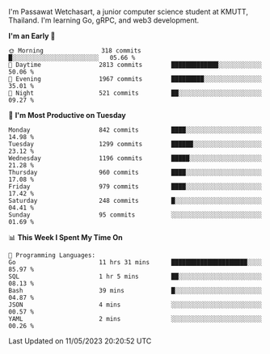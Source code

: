 
I'm Passawat Wetchasart, a junior computer science student at KMUTT, Thailand. I'm learning Go, gRPC, and web3 development.



<!--START_SECTION:waka-->
**I'm an Early 🐤** 

```text
🌞 Morning                318 commits         █░░░░░░░░░░░░░░░░░░░░░░░░   05.66 % 
🌆 Daytime                2813 commits        █████████████░░░░░░░░░░░░   50.06 % 
🌃 Evening                1967 commits        █████████░░░░░░░░░░░░░░░░   35.01 % 
🌙 Night                  521 commits         ██░░░░░░░░░░░░░░░░░░░░░░░   09.27 % 
```
📅 **I'm Most Productive on Tuesday** 

```text
Monday                   842 commits         ████░░░░░░░░░░░░░░░░░░░░░   14.98 % 
Tuesday                  1299 commits        ██████░░░░░░░░░░░░░░░░░░░   23.12 % 
Wednesday                1196 commits        █████░░░░░░░░░░░░░░░░░░░░   21.28 % 
Thursday                 960 commits         ████░░░░░░░░░░░░░░░░░░░░░   17.08 % 
Friday                   979 commits         ████░░░░░░░░░░░░░░░░░░░░░   17.42 % 
Saturday                 248 commits         █░░░░░░░░░░░░░░░░░░░░░░░░   04.41 % 
Sunday                   95 commits          ░░░░░░░░░░░░░░░░░░░░░░░░░   01.69 % 
```


📊 **This Week I Spent My Time On** 

```text
💬 Programming Languages: 
Go                       11 hrs 31 mins      █████████████████████░░░░   85.97 % 
SQL                      1 hr 5 mins         ██░░░░░░░░░░░░░░░░░░░░░░░   08.13 % 
Bash                     39 mins             █░░░░░░░░░░░░░░░░░░░░░░░░   04.87 % 
JSON                     4 mins              ░░░░░░░░░░░░░░░░░░░░░░░░░   00.57 % 
YAML                     2 mins              ░░░░░░░░░░░░░░░░░░░░░░░░░   00.26 % 
```


 Last Updated on 11/05/2023 20:20:52 UTC
<!--END_SECTION:waka-->

<!--
**markpassawat/markpassawat** is a ✨ _special_ ✨ repository because its `README.md` (this file) appears on your GitHub profile.

Here are some ideas to get you started:

- 🔭 I’m currently working on ...
- 🌱 I’m currently learning ...
- 👯 I’m looking to collaborate on ...
- 🤔 I’m looking for help with ...
- 💬 Ask me about ...
- 📫 How to reach me: ...
- 😄 Pronouns: He/Him
- ⚡ Fun fact: ...
-->
